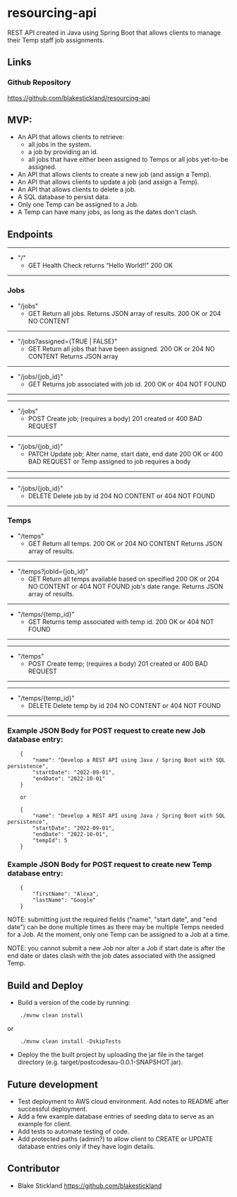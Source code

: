 # resourcing-api

REST API created in Java using Spring Boot that allows clients to manage their Temp staff job assignments. 

## Links
### Github Repository
https://github.com/blakestickland/resourcing-api

## MVP:

* An API that allows clients to retrieve:
  - all jobs in the system.
  - a job by providing an id.
  - all jobs that have either been assigned to Temps or all jobs yet-to-be assigned.
* An API that allows clients to create a new job (and assign a Temp).
* An API that allows clients to update a job (and assign a Temp). 
* An API that allows clients to delete a job.  
* A SQL database to persist data.
* Only one Temp can be assigned to a Job. 
* A Temp can have many jobs, as long as the dates don't clash.

## Endpoints
***
  * "/"
    * GET   Health Check    returns “Hello World!!”         200 OK
***
### Jobs
  * "/jobs"
    * GET   Return all jobs. Returns JSON array of results. 200 OK or 204 NO CONTENT
***
  * "/jobs?assigned={TRUE | FALSE}"
    * GET   Return all jobs that have been assigned.        200 OK or 204 NO CONTENT
            Returns JSON array
***
  * "/jobs/{job_id}"
    * GET   Returns job associated with job id.             200 OK or 404 NOT FOUND
***
***
  * "/jobs"
    * POST  Create job; (requires a body)                   201 created or 400 BAD REQUEST
***
  * "/jobs/{job_id}"
    * PATCH Update job; Alter name, start date, end date    200 OK or 400 BAD REQUEST
                        or Temp assigned to job
                        requires a body
***
***
  * "/jobs/{job_id}"
    * DELETE  Delete job by id                              204 NO CONTENT or 404 NOT FOUND 
***
### Temps
  * "/temps"
    * GET   Return all temps.                               200 OK or 204 NO CONTENT
            Returns JSON array of results.
***
  * "/temps?jobId={job_id}"
    * GET   Return all temps available based on specified   200 OK or 204 NO CONTENT or 404 NOT FOUND
            job's date range.
            Returns JSON array of results.
***
  * "/temps/{temp_id}"
    * GET   Returns temp associated with temp id.           200 OK or 404 NOT FOUND
***
***
  * "/temps"
    * POST  Create temp; (requires a body)                  201 created or 400 BAD REQUEST
***
***
  * "/temps/{temp_id}"
    * DELETE  Delete temp by id                             204 NO CONTENT or 404 NOT FOUND 
***

### Example JSON Body for POST request to create new Job database entry: 

```
    {
        "name": "Develop a REST API using Java / Spring Boot with SQL persistence",
        "startDate": "2022-09-01",
        "endDate": "2022-10-01"
    }
```
        or 
```
    {
        "name": "Develop a REST API using Java / Spring Boot with SQL persistence",
        "startDate": "2022-09-01",
        "endDate": "2022-10-01",
        "tempId": 5
    }
```
### Example JSON Body for POST request to create new Temp database entry: 

```
    {
        "firstName": "Alexa",
        "lastName": "Google"
    }
```

NOTE: submitting just the required fields ("name", "start date", and "end date") can be done multiple times as there may be multiple Temps needed for a Job. At the moment, only one Temp can be assigned to a Job at a time.
            
NOTE: you cannot submit a new Job nor alter a Job if start date is after the end date or dates clash with the job dates associated with the assigned Temp.

## Build and Deploy

* Build a version of the code by running: 
  
```
    ./mvnw clean install
```

or 

```
    ./mvnw clean install -DskipTests
```
* Deploy the the built project by uploading the jar file in the target directory (e.g. target/postcodesau-0.0.1-SNAPSHOT.jar).

## Future development
* Test deployment to AWS cloud environment. Add notes to README after successful deployment.
* Add a few example database entries of seeding data to serve as an example for client.
* Add tests to automate testing of code.
* Add protected paths (admin?) to allow client to CREATE or UPDATE database entries only if they have login details.


## Contributor
* Blake Stickland https://github.com/blakestickland